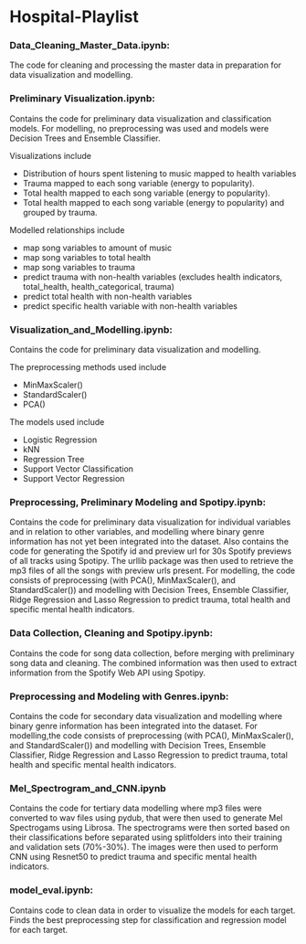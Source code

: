 # Hospital-Playlist

### Data_Cleaning_Master_Data.ipynb: 
The code for cleaning and processing the master data in preparation for data visualization and modelling.

### Preliminary Visualization.ipynb:
Contains the code for preliminary data visualization and classification models. For modelling, no preprocessing was used and models were Decision Trees and Ensemble Classifier.

Visualizations include
* Distribution of hours spent listening to music mapped to health variables
* Trauma mapped to each song variable (energy to popularity).
* Total health mapped to each song variable (energy to popularity).
* Total health mapped to each song variable (energy to popularity) and grouped by trauma.

Modelled relationships include
* map song variables to amount of music
* map song variables to total health
* map song variables to trauma
* predict trauma with non-health variables (excludes health indicators, total_health, health_categorical, trauma)
* predict total health with non-health variables
* predict specific health variable with non-health variables

### Visualization_and_Modelling.ipynb: 
Contains the code for preliminary data visualization and modelling. 

The preprocessing methods used include
* MinMaxScaler()
* StandardScaler()
* PCA()

The models used include 
* Logistic Regression
* kNN
* Regression Tree
* Support Vector Classification
* Support Vector Regression

### Preprocessing, Preliminary Modeling and Spotipy.ipynb:
Contains the code for preliminary data visualization for individual variables and in relation to other variables, and modelling where binary genre information has not yet been integrated into the dataset. Also contains the code for generating the Spotify id and preview url for 30s Spotify previews of all tracks using Spotipy. The urllib package was then used to retrieve the mp3 files of all the songs with preview urls present.
For modelling, the code consists of preprocessing (with PCA(), MinMaxScaler(), and StandardScaler()) and modelling with Decision Trees, Ensemble Classifier, Ridge Regression and Lasso Regression to predict trauma, total health and specific mental health indicators.

### Data Collection, Cleaning and Spotipy.ipynb:
Contains the code for song data collection, before merging with preliminary song data and cleaning. The combined information was then used to extract information from the Spotify Web API using Spotipy. 

### Preprocessing and Modeling with Genres.ipynb:
Contains the code for secondary data visualization and modelling where binary genre information has been integrated into the dataset. 
For modelling,the code consists of preprocessing (with PCA(), MinMaxScaler(), and StandardScaler()) and modelling with Decision Trees, Ensemble Classifier, Ridge Regression and Lasso Regression to predict trauma, total health and specific mental health indicators.

### Mel_Spectrogram_and_CNN.ipynb
Contains the code for tertiary data modelling where mp3 files were converted to wav files using pydub, that were then used to generate Mel Spectrogams using Librosa. The spectrograms were then sorted based on their classifications before separated using splitfolders into their training and validation sets (70%-30%). The images were then used to perform CNN using Resnet50 to predict trauma and specific mental health indicators.

### model_eval.ipynb: 
Contains code to clean data in order to visualize the models for each target. Finds the best preprocessing step for classification and regression model for each target. 
